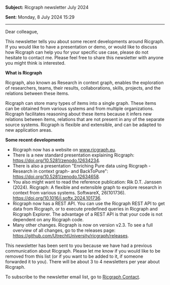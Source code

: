 **Subject:**	Ricgraph newsletter July 2024

**Sent:**	Monday, 8 July 2024 15:29

---

Dear colleague,

This newsletter tells you about some recent developments around Ricgraph. If you would like to have a 
presentation or demo, or would like to discuss how Ricgraph can help you for your specific use case, 
please do not hesitate to contact me. Please feel free to share this newsletter with anyone you might think 
is interested. 

**What is Ricgraph**

Ricgraph, also known as Research in context graph, enables the exploration of researchers, teams, their 
results, collaborations, skills, projects, and the relations between these items.

Ricgraph can store many types of items into a single graph. These items can be obtained from various 
systems and from multiple organizations. Ricgraph facilitates reasoning about these items because it 
infers new relations between items, relations that are not present in any of the separate source systems. 
Ricgraph is flexible and extensible, and can be adapted to new application areas.

**Some recent developments**

*	Ricgraph now has a website on www.ricgraph.eu.
*	There is a new standard presentation explaining Ricgraph: 
https://doi.org/10.5281/zenodo.12634234.
*	There is also a presentation "Enriching Pure data using Ricgraph -Research in context graph- 
and BackToPure": https://doi.org/10.5281/zenodo.12634658.
*	You also might want to read the reference publication: Rik D.T. Janssen (2024). Ricgraph: A 
flexible and extensible graph to explore research in context from various systems. SoftwareX, 
26(101736). https://doi.org/10.1016/j.softx.2024.101736.
*	Ricgraph now has a REST API. You can use the Ricgraph REST API to get data from Ricgraph, 
or to execute predefined queries in Ricgraph and Ricgraph Explorer. The advantage of a REST 
API is that your code is not dependent on any Ricgraph code. 
*	Many other changes. Ricgraph is now on version v2.3. To see a full overview of all changes, go 
to the releases page: https://github.com/UtrechtUniversity/ricgraph/releases.

This newsletter  has been sent to you because we have had a previous communication about Ricgraph. 
Please let me know if you would like to be removed from this list (or if you want to be added to it, if 
someone forwarded it to you). There will be about 3 to 4 newsletters per year about Ricgraph.

To subscribe to the newsletter email list, go to [Ricgraph Contact](../../README.md#contact).